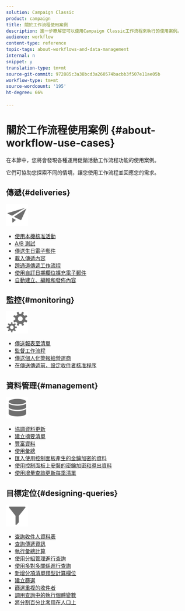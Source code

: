 ```yaml
---
solution: Campaign Classic
product: campaign
title: 關於工作流程使用案例
description: 進一步瞭解您可以使用Campaign Classic工作流程來執行的使用案例。
audience: workflow
content-type: reference
topic-tags: about-workflows-and-data-management
internal: n
snippet: y
translation-type: tm+mt
source-git-commit: 972885c3a38bcd3a260574bacbb3f507e11ae05b
workflow-type: tm+mt
source-wordcount: '195'
ht-degree: 66%

---
```



# 關於工作流程使用案例 {#about-workflow-use-cases}

在本節中，您將會發現各種運用促銷活動工作流程功能的使用案例。

它們可協助您探索不同的情境，讓您使用工作流程並回應您的需求。

## 傳遞{#deliveries}

<img src="assets/do-not-localize/icon_send.svg" width="60px">

* [使用本機核准活動](../../workflow/using/using-the-local-approval-activity.md)
* [A/B 測試](../../workflow/using/a-b-testing.md)
* [傳送生日電子郵件](../../workflow/using/sending-a-birthday-email.md)
* [載入傳遞內容](../../workflow/using/loading-delivery-content.md)
* [跨通道傳遞工作流程](../../workflow/using/cross-channel-delivery-workflow.md)
* [使用自訂日期欄位擴充電子郵件](../../workflow/using/email-enrichment-with-custom-date-fields.md)
* [自動建立、編輯和發佈內容](../../delivery/using/automating-via-workflows.md#examples)

## 監控{#monitoring}

<img src="assets/do-not-localize/icon_monitoring.svg" width="60px">

* [傳送報表至清單](../../workflow/using/sending-a-report-to-a-list.md)
* [監督工作流程](../../workflow/using/supervising-workflows.md)
* [傳送個人化警報給營運商](../../workflow/using/sending-personalized-alerts-to-operators.md)
* [在傳送傳遞前，設定收件者核准程序](../../workflow/using/using-the-local-approval-activity.md)

## 資料管理{#management}

<img src="assets/do-not-localize/icon_manage.svg" width="60px">

* [協調資料更新](../../workflow/using/coordinating-data-updates.md)
* [建立摘要清單](../../workflow/using/creating-a-summary-list.md)
* [豐富資料](../../workflow/using/enriching-data.md)
* [使用彙總](../../workflow/using/using-aggregates.md)
* [匯入使用控制面板產生的金鑰加密的資料](../../workflow/using/importing-data.md#use-case-gpg-decrypt)
* [使用控制面板上安裝的密鑰加密和導出資料](../../workflow/using/how-to-use-workflow-data.md#use-case-gpg-encrypt)
* [使用增量查詢更新每季清單](../../workflow/using/quarterly-list-update.md)

## 目標定位{#designing-queries}

<img src="assets/do-not-localize/icon_filter.svg" width="60px">

* [查詢收件人資料表](../../workflow/using/querying-recipient-table.md)
* [查詢傳遞資訊](../../workflow/using/querying-delivery-information.md)
* [執行彙總計算](../../workflow/using/performing-aggregate-computing.md)
* [使用分組管理進行查詢](../../workflow/using/querying-using-grouping-management.md)
* [使用多對多關係進行查詢](../../workflow/using/querying-using-many-to-many-relationship.md)
* [新增分項清單類型計算欄位](../../workflow/using/adding-enumeration-type-calculated-field.md)
* [建立篩選](../../workflow/using/creating-a-filter.md)
* [篩選重複的收件者](../../workflow/using/filtering-duplicated-recipients.md)
* [調用查詢中的執行個體變數](../../workflow/using/javascript-scripts-and-templates.md#calling-an-instance-variable-in-a-query)
* [將分割百分比套用在人口上](../../workflow/using/javascript-scripts-and-templates.md#example)

